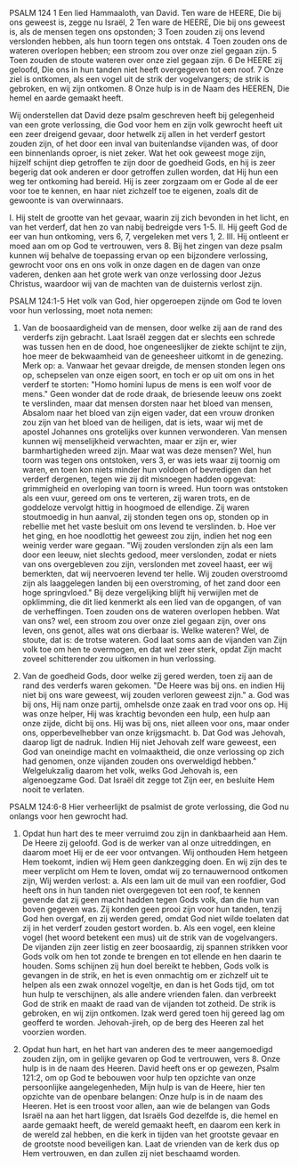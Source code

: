 PSALM 124 
1 Een lied Hammaaloth, van David. Ten ware de HEERE, Die bij ons geweest is, zegge nu Israël, 2 Ten ware de HEERE, Die bij ons geweest is, als de mensen tegen ons opstonden; 3 Toen zouden zij ons levend verslonden hebben, als hun toorn tegen ons ontstak. 4 Toen zouden ons de wateren overlopen hebben; een stroom zou over onze ziel gegaan zijn. 5 Toen zouden de stoute wateren over onze ziel gegaan zijn. 6 De HEERE zij geloofd, Die ons in hun tanden niet heeft overgegeven tot een roof. 7 Onze ziel is ontkomen, als een vogel uit de strik der vogelvangers; de strik is gebroken, en wij zijn ontkomen. 8 Onze hulp is in de Naam des HEEREN, Die hemel en aarde gemaakt heeft. 

Wij onderstellen dat David deze psalm geschreven heeft bij gelegenheid van een grote verlossing, die God voor hem en zijn volk gewrocht heeft uit een zeer dreigend gevaar, door hetwelk zij allen in het verderf gestort zouden zijn, of het door een inval van buitenlandse vijanden was, of door een binnenlands oproer, is niet zeker. Wat het ook geweest moge zijn, hijzelf schijnt diep getroffen te zijn door de goedheid Gods, en hij is zeer begerig dat ook anderen er door getroffen zullen worden, dat Hij hun een weg ter ontkoming had bereid. Hij is zeer zorgzaam om er Gode al de eer voor toe te kennen, en haar niet zichzelf toe te eigenen, zoals dit de gewoonte is van overwinnaars.

I. Hij stelt de grootte van het gevaar, waarin zij zich bevonden in het licht, en van het verderf, dat hen zo van nabij bedreigde vers 1-5.
II. Hij geeft God de eer van hun ontkoming, vers 6, 7, vergeleken met vers 1, 2.
III. Hij ontleent er moed aan om op God te vertrouwen, vers 8. Bij het zingen van deze psalm kunnen wij behalve de toepassing ervan op een bijzondere verlossing, gewrocht voor ons en ons volk in onze dagen en de dagen van onze vaderen, denken aan het grote werk van onze verlossing door Jezus Christus, waardoor wij van de machten van de duisternis verlost zijn.

PSALM 124:1-5 
Het volk van God, hier opgeroepen zijnde om God te loven voor hun verlossing, moet nota nemen:
1. Van de boosaardigheid van de mensen, door welke zij aan de rand des verderfs zijn gebracht. Laat Israël zeggen dat er slechts een schrede was tussen hen en de dood, hoe ongeneeslijker de ziekte schijnt te zijn, hoe meer de bekwaamheid van de geneesheer uitkomt in de genezing. Merk op: 
a. Vanwaar het gevaar dreigde, de mensen stonden legen ons op, schepselen van onze eigen soort, en toch er op uit om ons in het verderf te storten: "Homo homini lupus de mens is een wolf voor de mens." Geen wonder dat de rode draak, de briesende leeuw ons zoekt te verslinden, maar dat mensen dorsten naar het bloed van mensen, Absalom naar het bloed van zijn eigen vader, dat een vrouw dronken zou zijn van het bloed van de heiligen, dat is iets, waar wij met de apostel Johannes ons grotelijks over kunnen verwonderen. Van mensen kunnen wij menselijkheid verwachten, maar er zijn er, wier barmhartigheden wreed zijn. Maar wat was deze mensen? Wel, hun toorn was tegen ons ontstoken, vers 3, er was iets waar zij toornig om waren, en toen kon niets minder hun voldoen of bevredigen dan het verderf dergenen, tegen wie zij dit misnoegen hadden opgevat: grimmigheid en overloping van toorn is wreed. Hun toorn was ontstoken als een vuur, gereed om ons te verteren, zij waren trots, en de goddeloze vervolgt hittig in hoogmoed de ellendige. Zij waren stoutmoedig in hun aanval, zij stonden tegen ons op, stonden op in rebellie met het vaste besluit om ons levend te verslinden.
b. Hoe ver het ging, en hoe noodlottig het geweest zou zijn, indien het nog een weinig verder ware gegaan. "Wij zouden verslonden zijn als een lam door een leeuw, niet slechts gedood, meer verslonden, zodat er niets van ons overgebleven zou zijn, verslonden met zoveel haast, eer wij bemerkten, dat wij neervoeren levend ter helle. Wij zouden overstroomd zijn als laaggelegen landen bij een overstroming, of het zand door een hoge springvloed." Bij deze vergelijking blijft hij verwijlen met de opklimming, die dit lied kenmerkt als een lied van de opgangen, of van de verheffingen. Toen zouden ons de wateren overlopen hebben. Wat van ons? wel, een stroom zou over onze ziel gegaan zijn, over ons leven, ons genot, alles wat ons dierbaar is. Welke wateren? Wel, de stoute, dat is: de trotse wateren. God laat soms aan de vijanden van Zijn volk toe om hen te overmogen, en dat wel zeer sterk, opdat Zijn macht zoveel schitterender zou uitkomen in hun verlossing.

2. Van de goedheid Gods, door welke zij gered werden, toen zij aan de rand des verderfs waren gekomen. "De Heere was bij ons. en indien Hij niet bij ons ware geweest, wij zouden verloren geweest zijn." 
a. God was bij ons, Hij nam onze partij, omhelsde onze zaak en trad voor ons op. Hij was onze helper, Hij was krachtig bevonden een hulp, een hulp aan onze zijde, dicht bij ons. Hij was bij ons, niet alleen voor ons, maar onder ons, opperbevelhebber van onze krijgsmacht.
b. Dat God was Jehovah, daarop ligt de nadruk. Indien Hij niet Jehovah zelf ware geweest, een God van oneindige macht en volmaaktheid, die onze verlossing op zich had genomen, onze vijanden zouden ons overweldigd hebben." Welgelukzalig daarom het volk, welks God Jehovah is, een algenoegzame God. Dat Israël dit zegge tot Zijn eer, en besluite Hem nooit te verlaten.

PSALM 124:6-8 
Hier verheerlijkt de psalmist de grote verlossing, die God nu onlangs voor hen gewrocht had.
1. Opdat hun hart des te meer verruimd zou zijn in dankbaarheid aan Hem. De Heere zij geloofd. God is de werker van al onze uitreddingen, en daarom moet Hij er de eer voor ontvangen. Wij onthouden Hem hetgeen Hem toekomt, indien wij Hem geen dankzegging doen. En wij zijn des te meer verplicht om Hem te loven, omdat wij zo ternauwernood ontkomen zijn, Wij werden verlost: 
a. Als een lam uit de muil van een roofdier, God heeft ons in hun tanden niet overgegeven tot een roof, te kennen gevende dat zij geen macht hadden tegen Gods volk, dan die hun van boven gegeven was. Zij konden geen prooi zijn voor hun tanden, tenzij God hen overgaf, en zij werden gered, omdat God niet wilde toelaten dat zij in het verderf zouden gestort worden.
b. Als een vogel, een kleine vogel (het woord betekent een mus) uit de strik van de vogelvangers. De vijanden zijn zeer listig en zeer boosaardig, zij spannen strikken voor Gods volk om hen tot zonde te brengen en tot ellende en hen daarin te houden. Soms schijnen zij hun doel bereikt te hebben, Gods volk is gevangen in de strik, en het is even onmachtig om er zichzelf uit te helpen als een zwak onnozel vogeltje, en dan is het Gods tijd, om tot hun hulp te verschijnen, als alle andere vrienden falen. dan verbreekt God de strik en maakt de raad van de vijanden tot zotheid. De strik is gebroken, en wij zijn ontkomen. Izak werd gered toen hij gereed lag om geofferd te worden. Jehovah-jireh, op de berg des Heeren zal het voorzien worden.

2. Opdat hun hart, en het hart van anderen des te meer aangemoedigd zouden zijn, om in gelijke gevaren op God te vertrouwen, vers 8. Onze hulp is in de naam des Heeren. David heeft ons er op gewezen, Psalm 121:2, om op God te bebouwen voor hulp ten opzichte van onze persoonlijke aangelegenheden, Mijn hulp is van de Heere, hier ten opzichte van de openbare belangen: Onze hulp is in de naam des Heeren. Het is een troost voor allen, aan wie de belangen van Gods Israël na aan het hart liggen, dat Israëls God dezelfde is, die hemel en aarde gemaakt heeft, de wereld gemaakt heeft, en daarom een kerk in de wereld zal hebben, en die kerk in tijden van het grootste gevaar en de grootste nood beveiligen kan. Laat de vrienden van de kerk dus op Hem vertrouwen, en dan zullen zij niet beschaamd worden.
